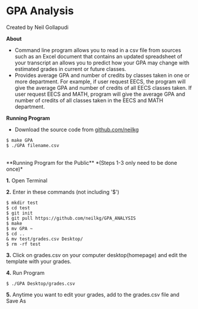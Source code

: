 # GPA Analysis
Created by Neil Gollapudi

**About**
- Command line program allows you to read in a csv file from sources such as an Excel document that contains an updated spreadsheet of your transcript an allows you to predict how your GPA may change with estimated grades in current or future classes.
- Provides average GPA and number of credits by classes taken in one or more department. For example, if user request EECS, the program will give the average GPA and number of credits of all EECS classes taken. If user request EECS and MATH, program will give the average GPA and number of credits of all classes taken in the EECS and MATH department.


**Running Program**
- Download the source code from [github.com/neilkg](https://github.com/neilkg/GPA_ANALYSIS)
```
$ make GPA
$ ./GPA filename.csv
```
<br /> 
**Running Program for the Public**
*(Steps 1-3 only need to be done once)*

**1.** Open Terminal

**2.** Enter in these commands (not including '$')
```
$ mkdir test
$ cd test
$ git init
$ git pull https://github.com/neilkg/GPA_ANALYSIS
$ make
$ mv GPA ~
$ cd ..
& mv test/grades.csv Desktop/
$ rm -rf test
```

**3.** Click on grades.csv on your computer desktop(homepage) and edit the template with your grades.

**4.** Run Program
```
$ ./GPA Desktop/grades.csv
```

**5.** Anytime you want to edit your grades, add to the grades.csv file and Save As

